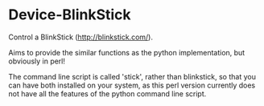 # Device-BlinkStick

Control a BlinkStick (http://blinkstick.com/).

Aims to provide the similar functions as the python implementation, 
but obviously in perl! 

The command line script is called 'stick', rather than blinkstick, so that you can 
have both installed on your system, as this perl version currently does not have
all the features of the python command line script.

